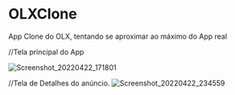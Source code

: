 # OLXClone
App Clone do OLX, tentando se aproximar ao máximo do App real

//Tela principal do App

![Screenshot_20220422_171801](https://user-images.githubusercontent.com/24457337/164787968-57e60aac-33cb-47f3-b6f4-cfca06bcb558.png)

//Tela de Detalhes do anúncio.
![Screenshot_20220422_234559](https://user-images.githubusercontent.com/24457337/164869042-0d395283-72a9-4240-8a2e-400ff57415bc.png)
